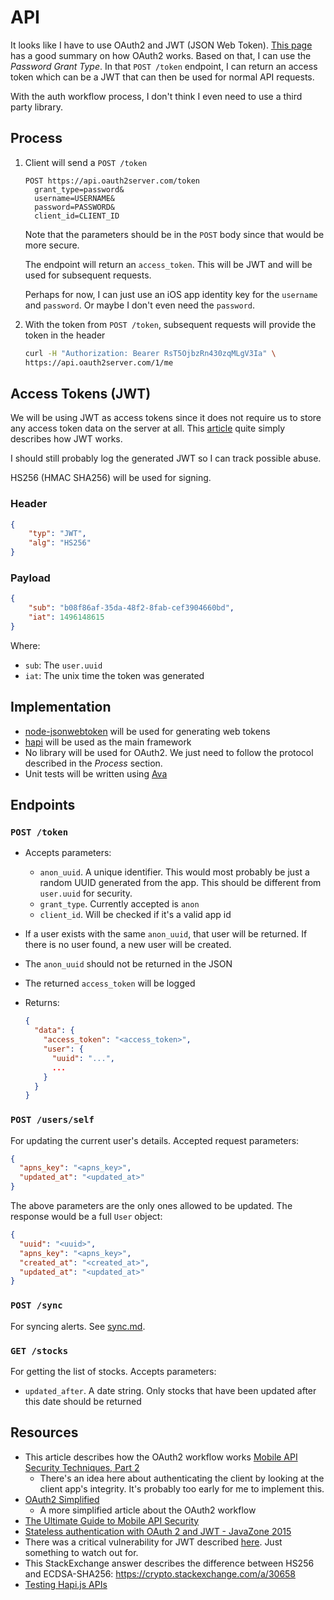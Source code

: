 # API

It looks like I have to use OAuth2 and JWT (JSON Web Token). [This page](https://aaronparecki.com/oauth-2-simplified/) has a good summary on how OAuth2 works. Based on that, I can use the _Password Grant Type_. In that `POST /token` endpoint, I can return an access token which can be a JWT that can then be used for normal API requests.

With the auth workflow process, I don't think I even need to use a third party library.

## Process

1. Client will send a `POST /token`

    ```
    POST https://api.oauth2server.com/token
      grant_type=password&
      username=USERNAME&
      password=PASSWORD&
      client_id=CLIENT_ID
    ```

   Note that the parameters should be in the `POST` body since that would be more secure.

   The endpoint will return an `access_token`. This will be JWT and will be used for subsequent requests.

   Perhaps for now, I can just use an iOS app identity key for the `username` and `password`. Or maybe I don't even need the `password`. 

2. With the token from `POST /token`, subsequent requests will provide the token in the header

    ```bash
    curl -H "Authorization: Bearer RsT5OjbzRn430zqMLgV3Ia" \
    https://api.oauth2server.com/1/me
    ```

## Access Tokens (JWT)

We will be using JWT as access tokens since it does not require us to store any access token data on the server at all. This [article](https://medium.com/vandium-software/5-easy-steps-to-understanding-json-web-tokens-jwt-1164c0adfcec) quite simply describes how JWT works.

I should still probably log the generated JWT so I can track possible abuse.

HS256 (HMAC SHA256) will be used for signing.

### Header

```json
{
    "typ": "JWT",
    "alg": "HS256"
}
```

### Payload

```json
{
    "sub": "b08f86af-35da-48f2-8fab-cef3904660bd",
    "iat": 1496148615
}
```

Where:

* `sub`: The `user.uuid`
* `iat`: The unix time the token was generated

## Implementation

* [node-jsonwebtoken](https://github.com/auth0/node-jsonwebtoken) will be used for generating web tokens
* [hapi](https://hapijs.com/) will be used as the main framework
* No library will be used for OAuth2. We just need to follow the protocol described in the _Process_ section.
* Unit tests will be written using [Ava](https://github.com/avajs/ava)

## Endpoints

### `POST /token`

* Accepts parameters:
  * `anon_uuid`. A unique identifier. This would most probably be just a random UUID generated from the app. This should be different from `user.uuid` for security.
  * `grant_type`. Currently accepted is `anon`
  * `client_id`. Will be checked if it's a valid app id
* If a user exists with the same `anon_uuid`, that user will be returned. If there is no user found, a new user will be created.
* The `anon_uuid` should not be returned in the JSON
* The returned `access_token` will be logged 
* Returns:

    ```json
    {
      "data": {
        "access_token": "<access_token>",
        "user": {
          "uuid": "...",
          ... 
        }
      }
    }
    ```

### `POST /users/self`

For updating the current user's details. Accepted request parameters:

```json
{
  "apns_key": "<apns_key>",
  "updated_at": "<updated_at>"
}
```

The above parameters are the only ones allowed to be updated. The response would be a full `User` object:

```json
{
  "uuid": "<uuid>",
  "apns_key": "<apns_key>",
  "created_at": "<created_at>",
  "updated_at": "<updated_at>"
}
```

### `POST /sync`

For syncing alerts. See [sync.md](sync.md).

### `GET /stocks`

For getting the list of stocks. Accepts parameters:

* `updated_after`. A date string. Only stocks that have been updated after this date should be returned

## Resources

* This article describes how the OAuth2 workflow works [Mobile API Security Techniques, Part 2](https://hackernoon.com/mobile-api-security-techniques-fc1f577840ab)
  * There's an idea here about authenticating the client by looking at the client app's integrity. It's probably too early for me to implement this.
* [OAuth2 Simplified](https://aaronparecki.com/oauth-2-simplified/)
  * A more simplified article about the OAuth2 workflow
* [The Ultimate Guide to Mobile API Security](https://stormpath.com/blog/the-ultimate-guide-to-mobile-api-security)
* [Stateless authentication with OAuth 2 and JWT - JavaZone 2015](https://www.slideshare.net/alvarosanchezmariscal/stateless-authentication-with-oauth-2-and-jwt-javazone-2015)
* There was a critical vulnerability for JWT described [here](https://auth0.com/blog/critical-vulnerabilities-in-json-web-token-libraries/). Just something to watch out for.
* This StackExchange answer describes the difference between HS256 and ECDSA-SHA256: https://crypto.stackexchange.com/a/30658
* [Testing Hapi.js APIs](https://sethlopez.me/article/testing-hapi-js-apis/)